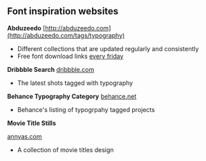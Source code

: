 Font inspiration websites
-------------------------

**Abduzeedo**
[http://abduzeedo.com](http://abduzeedo.com/tags/typography)

* Different collections that are updated regularly and consistently
* Free font download links [every friday](http://abduzeedo.com/tags/ffff)


**Dribbble Search**
[dribbble.com](http://dribbble.com/search?utf8=%E2%9C%93&q=typography&s=latest)

* The latest shots tagged with typography

**Behance Typography Category**
[behance.net](http://www.behance.net/search?field=97)

* Behance's listing of typogrpahy tagged projects

**Movie Title Stills**

[annyas.com](http://annyas.com/screenshots)

* A collection of movie titles design


